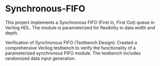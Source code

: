 # Synchronous-FIFO

This project implements a Synchronous FIFO (First In, First Out) queue in Verilog HDL. 
The module is parameterized for flexibility in data width and depth.

Verification of Synchronous FIFO (Testbench Design): Created a comprehensive Verilog testbench to verify the functionality of a parameterized synchronous FIFO module.
                                                     The testbench includes randomized data input generation.

